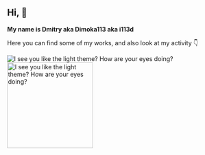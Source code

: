 ## Hi, 👋 

**My name is Dmitry aka Dimoka113 aka i113d**

Here you can find some of my works, and also look at my activity 👇

<picture>
  <source media="(prefers-color-scheme: dark)" 
    srcset="
    https://github-readme-stats.vercel.app/api?username=Dimoka113&
    show_icons=true&
    hide_border=true&
    border_radius=12&
    include_all_commits=true&
    title_color=b9d2ff&
    text_color=ffffff&
    icon_color=00b4ff&
    bg_color=85,202d39,003773
    ">
  <img align="top" 
    alt="I see you like the light theme? How are your eyes doing?" 
    src="https://github-readme-stats.vercel.app/apiusername=Dimoka113&
    show_icons=true&
    hide_border=true&
    border_radius=12&
    include_all_commits=true&
    title_color=007BFF&
    text_color=333333&
    icon_color=66C2FF&
    bg_color=85,F0F8FF,E6F7FF,CCEDFF,B3E0FF
    ">
</picture>

<!--
<picture>
  <source media="(prefers-color-scheme: dark)" srcset="https://github-readme-stats.vercel.app/api?username=Dimoka113&show_icons=true&hide_border=true&border_radius=12&include_all_commits=true&title_color=007BFF&text_color=FFFFFF&icon_color=0099FF&bg_color=85,000814,001F3F,003366,002244">
  <img align="top" alt="I see you like the light theme? How are your eyes doing?" src="https://github-readme-stats.vercel.app/api?username=Dimoka113&show_icons=true&border_radius=12&include_all_commits=true">
</picture>
-->

<picture>
  <source media="(prefers-color-scheme: dark)" srcset="https://github-readme-stats.vercel.app/api/top-langs/?username=Dimoka113&hide_progress=false&theme=dark&border_radius=12&include_all_commits=true">
  <img height=200 alt="I see you like the light theme? How are your eyes doing?" src="https://github-readme-stats.vercel.app/api/top-langs/?username=Dimoka113&hide_progress=false&border_radius=12&include_all_commits=true">
</picture>

<!--
**Dimoka113/Dimoka113** is a ✨ _special_ ✨ repository because its `README.md` (this file) appears on your GitHub profile.

Here are some ideas to get you started:

- 🔭 I’m currently working on ...
- 🌱 I’m currently learning ...
- 👯 I’m looking to collaborate on ...
- 🤔 I’m looking for help with ...
- 💬 Ask me about ...
- 📫 How to reach me: ...
- 😄 Pronouns: ...
- ⚡ Fun fact: ...
-->
